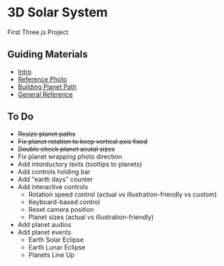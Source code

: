 # 3D Solar System

First Three.js Project

## Guiding Materials

- [Intro](https://dev.to/hnicolus/how-to-use-threejs-in-react-nextjs-4120)
- [Reference Photo](./public/Reference.jpg)
- [Building Planet Path](https://www.tutorialspoint.com/how-to-make-a-ring-in-react-using-reactthree-fiber)
- [General Reference](https://threejs.org/docs/)

## To Do

- <strike>Resize planet paths</strike>
- <strike>Fix planet rotation to keep vertical axis fixed</strike>
- <strike>Double check planet acutal sizes</strike>
- Fix planet wrapping photo direction
- Add intorductory texts (tooltips to planets)
- Add controls holding bar
- Add "earth days" counter
- Add interactive controls
  - Rotation speed control (actual vs illustration-friendly vs custom)
  - Keyboard-based control
  - Reset camera position
  - Planet sizes (actual vs illustration-friendly)
- Add planet audios
- Add planet events
  - Earth Solar Eclipse
  - Earth Lunar Eclipse
  - Planets Line Up
